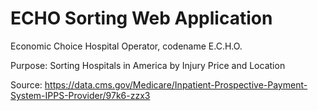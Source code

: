 # ECHO Sorting Web Application

Economic Choice Hospital Operator, codename E.C.H.O.

Purpose: Sorting Hospitals in America by Injury Price and Location

Source: <https://data.cms.gov/Medicare/Inpatient-Prospective-Payment-System-IPPS-Provider/97k6-zzx3>

